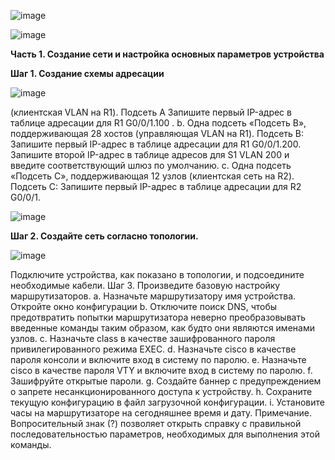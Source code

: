 ![image](https://github.com/user-attachments/assets/c6e54b66-1d57-4dfd-b0a8-710b36790299)

![image](https://github.com/user-attachments/assets/8497a6bc-bb6b-4098-8405-50ae8379b75f)

**Часть 1.	Создание сети и настройка основных параметров устройства**

**Шаг 1.	Создание схемы адресации**

![image](https://github.com/user-attachments/assets/f4b0a930-a82b-4561-8f4c-6811febcf1e1)
 
 (клиентская VLAN на R1).
Подсеть A
Запишите первый IP-адрес в таблице адресации для R1 G0/0/1.100 . 
b.	Одна подсеть «Подсеть B», поддерживающая 28 хостов (управляющая VLAN на R1). 
Подсеть B:
Запишите первый IP-адрес в таблице адресации для R1 G0/0/1.200. Запишите второй IP-адрес в таблице адресов для S1 VLAN 200 и введите соответствующий шлюз по умолчанию.
c.	Одна подсеть «Подсеть C», поддерживающая 12 узлов (клиентская сеть на R2).
Подсеть C:
Запишите первый IP-адрес в таблице адресации для R2 G0/0/1.

![image](https://github.com/user-attachments/assets/f812e35b-9eae-435f-8152-edf2f6fc736d)


**Шаг 2.	Создайте сеть согласно топологии.**

![image](https://github.com/user-attachments/assets/bb932a5b-15f5-4fca-a756-bfa6db82e35b)

Подключите устройства, как показано в топологии, и подсоедините необходимые кабели.
Шаг 3.	Произведите базовую настройку маршрутизаторов.
a.	Назначьте маршрутизатору имя устройства.
Откройте окно конфигурации
b.	Отключите поиск DNS, чтобы предотвратить попытки маршрутизатора неверно преобразовывать введенные команды таким образом, как будто они являются именами узлов.
c.	Назначьте class в качестве зашифрованного пароля привилегированного режима EXEC.
d.	Назначьте cisco в качестве пароля консоли и включите вход в систему по паролю.
e.	Назначьте cisco в качестве пароля VTY и включите вход в систему по паролю.
f.	Зашифруйте открытые пароли.
g.	Создайте баннер с предупреждением о запрете несанкционированного доступа к устройству.
h.	Сохраните текущую конфигурацию в файл загрузочной конфигурации.
i.	Установите часы на маршрутизаторе на сегодняшнее время и дату.
Примечание. Вопросительный знак (?) позволяет открыть справку с правильной последовательностью параметров, необходимых для выполнения этой команды.





